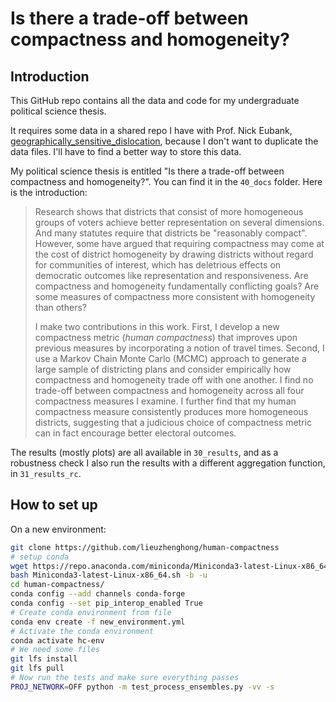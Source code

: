 # Is there a trade-off between compactness and homogeneity?

## Introduction

This GitHub repo contains all the data and code for my undergraduate political
science thesis.

It requires some data in a shared repo I have with Prof. Nick Eubank,
[geographically_sensitive_dislocation](https://github.com/nickeubank/geographically_sensitive_dislocation),
because I don't want to duplicate the data files. I'll have to find a better
way to store this data.

My political science thesis is entitled "Is there a trade-off between
compactness and homogeneity?". You can find it in the `40_docs` folder. Here is
the introduction:

> Research shows that districts that consist of more homogeneous groups of voters
achieve better representation on several dimensions. And many statutes require
that districts be "reasonably compact". However, some have argued that
requiring compactness may come at the cost of district homogeneity by drawing
districts without regard for communities of interest, which has deletrious
effects on democratic outcomes like representation and responsiveness. Are
compactness and homogeneity fundamentally conflicting goals? Are some measures
of compactness more consistent with homogeneity than others? 
> 
> I make two contributions in this work. First, I develop a new compactness
metric (*human compactness*) that improves upon previous measures by
incorporating a notion of travel times. Second, I use a Markov Chain Monte
Carlo (MCMC) approach to generate a large sample of districting plans and
consider empirically how compactness and homogeneity trade off with one
another. I find no trade-off between compactness and homogeneity across all
four compactness measures I examine. I further find that my human compactness
measure consistently produces more homogeneous districts, suggesting that a
judicious choice of compactness metric can in fact encourage better electoral
outcomes.

The results (mostly plots) are all available in `30_results`, and as a
robustness check I also run the results with a different aggregation function,
in `31_results_rc`.

## How to set up    

On a new environment:

```bash
git clone https://github.com/lieuzhenghong/human-compactness
# setup conda
wget https://repo.anaconda.com/miniconda/Miniconda3-latest-Linux-x86_64.sh
bash Miniconda3-latest-Linux-x86_64.sh -b -u
cd human-compactness/
conda config --add channels conda-forge
conda config --set pip_interop_enabled True
# Create conda environment from file
conda env create -f new_environment.yml
# Activate the conda environment
conda activate hc-env
# We need some files 
git lfs install
git lfs pull
# Now run the tests and make sure everything passes
PROJ_NETWORK=OFF python -m test_process_ensembles.py -vv -s
```